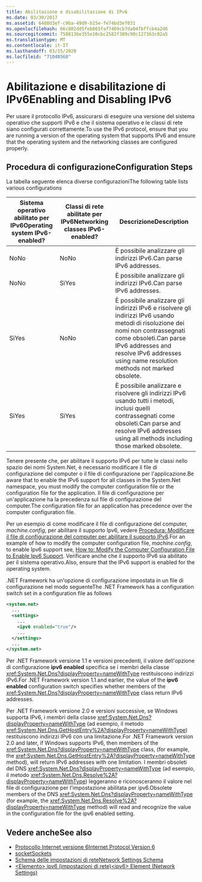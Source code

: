 ```yaml
---
title: Abilitazione e disabilitazione di IPv6
ms.date: 03/30/2017
ms.assetid: 6408d3ef-c9ba-49d9-b15e-fe74bd3ef031
ms.openlocfilehash: 66c802dd5feb865faf7469cb7da04fbffcb4a2d6
ms.sourcegitcommit: 7588136e355e10cbc2582f389c90c127363c02a5
ms.translationtype: MT
ms.contentlocale: it-IT
ms.lasthandoff: 03/15/2020
ms.locfileid: "71048568"
---
```

# <a name="enabling-and-disabling-ipv6"></a><span data-ttu-id="c533b-102">Abilitazione e disabilitazione di IPv6</span><span class="sxs-lookup"><span data-stu-id="c533b-102">Enabling and Disabling IPv6</span></span>
<span data-ttu-id="c533b-103">Per usare il protocollo IPv6, assicurarsi di eseguire una versione del sistema operativo che supporti IPv6 e che il sistema operativo e le classi di rete siano configurati correttamente.</span><span class="sxs-lookup"><span data-stu-id="c533b-103">To use the IPv6 protocol, ensure that you are running a version of the operating system that supports IPv6 and ensure that the operating system and the networking classes are configured properly.</span></span>  
  
## <a name="configuration-steps"></a><span data-ttu-id="c533b-104">Procedura di configurazione</span><span class="sxs-lookup"><span data-stu-id="c533b-104">Configuration Steps</span></span>  
 <span data-ttu-id="c533b-105">La tabella seguente elenca diverse configurazioni</span><span class="sxs-lookup"><span data-stu-id="c533b-105">The following table lists various configurations</span></span>  
  
|<span data-ttu-id="c533b-106">Sistema operativo abilitato per IPv6</span><span class="sxs-lookup"><span data-stu-id="c533b-106">Operating system IPv6-enabled?</span></span>|<span data-ttu-id="c533b-107">Classi di rete abilitate per IPv6</span><span class="sxs-lookup"><span data-stu-id="c533b-107">Networking classes IPv6-enabled?</span></span>|<span data-ttu-id="c533b-108">Descrizione</span><span class="sxs-lookup"><span data-stu-id="c533b-108">Description</span></span>|  
|-------------------------------------|---------------------------------------|-----------------|  
|<span data-ttu-id="c533b-109">No</span><span class="sxs-lookup"><span data-stu-id="c533b-109">No</span></span>|<span data-ttu-id="c533b-110">No</span><span class="sxs-lookup"><span data-stu-id="c533b-110">No</span></span>|<span data-ttu-id="c533b-111">È possibile analizzare gli indirizzi IPv6.</span><span class="sxs-lookup"><span data-stu-id="c533b-111">Can parse IPv6 addresses.</span></span>|  
|<span data-ttu-id="c533b-112">No</span><span class="sxs-lookup"><span data-stu-id="c533b-112">No</span></span>|<span data-ttu-id="c533b-113">Sì</span><span class="sxs-lookup"><span data-stu-id="c533b-113">Yes</span></span>|<span data-ttu-id="c533b-114">È possibile analizzare gli indirizzi IPv6.</span><span class="sxs-lookup"><span data-stu-id="c533b-114">Can parse IPv6 addresses.</span></span>|  
|<span data-ttu-id="c533b-115">Sì</span><span class="sxs-lookup"><span data-stu-id="c533b-115">Yes</span></span>|<span data-ttu-id="c533b-116">No</span><span class="sxs-lookup"><span data-stu-id="c533b-116">No</span></span>|<span data-ttu-id="c533b-117">È possibile analizzare gli indirizzi IPv6 e risolvere gli indirizzi IPv6 usando metodi di risoluzione dei nomi non contrassegnati come obsoleti.</span><span class="sxs-lookup"><span data-stu-id="c533b-117">Can parse IPv6 addresses and resolve IPv6 addresses using name resolution methods not marked obsolete.</span></span>|  
|<span data-ttu-id="c533b-118">Sì</span><span class="sxs-lookup"><span data-stu-id="c533b-118">Yes</span></span>|<span data-ttu-id="c533b-119">Sì</span><span class="sxs-lookup"><span data-stu-id="c533b-119">Yes</span></span>|<span data-ttu-id="c533b-120">È possibile analizzare e risolvere gli indirizzi IPv6 usando tutti i metodi, inclusi quelli contrassegnati come obsoleti.</span><span class="sxs-lookup"><span data-stu-id="c533b-120">Can parse and resolve IPv6 addresses using all methods including those marked obsolete.</span></span>|  
  
 <span data-ttu-id="c533b-121">Tenere presente che, per abilitare il supporto IPv6 per tutte le classi nello spazio dei nomi System.Net, è necessario modificare il file di configurazione del computer o il file di configurazione per l'applicazione.</span><span class="sxs-lookup"><span data-stu-id="c533b-121">Be aware that to enable the IPv6 support for all classes in the System.Net namespace, you must modify the computer configuration file or the configuration file for the application.</span></span> <span data-ttu-id="c533b-122">Il file di configurazione per un'applicazione ha la precedenza sul file di configurazione del computer.</span><span class="sxs-lookup"><span data-stu-id="c533b-122">The configuration file for an application has precedence over the computer configuration file.</span></span>  
  
 <span data-ttu-id="c533b-123">Per un esempio di come modificare il file di configurazione del computer, *machine.config*, per abilitare il supporto Ipv6, vedere [Procedura: Modificare il file di configurazione del computer per abilitare il supporto IPv6](how-to-modify-the-computer-configuration-file-to-enable-ipv6-support.md).</span><span class="sxs-lookup"><span data-stu-id="c533b-123">For an example of how to modify the computer configuration file, *machine.config*, to enable Ipv6 support see, [How to: Modify the Computer Configuration File to Enable Ipv6 Support](how-to-modify-the-computer-configuration-file-to-enable-ipv6-support.md).</span></span> <span data-ttu-id="c533b-124">Verificare anche che il supporto IPv6 sia abilitato per il sistema operativo.</span><span class="sxs-lookup"><span data-stu-id="c533b-124">Also, ensure that the IPv6 support is enabled for the operating system.</span></span>  
  
 <span data-ttu-id="c533b-125">.NET Framework ha un'opzione di configurazione impostata in un file di configurazione nel modo seguente</span><span class="sxs-lookup"><span data-stu-id="c533b-125">The .NET Framework has a configuration switch set in a configuration file as follows</span></span>  
  
```xml  
<system.net>  
  ...  
  <settings>  
    ...  
    <ipv6 enabled="true"/>  
    ...  
  </settings>  
  ...  
</system.net>  
```  
  
 <span data-ttu-id="c533b-126">Per .NET Framework versione 1.1 e versioni precedenti, il valore dell'opzione di configurazione **ipv6 enabled** specifica se i membri della classe <xref:System.Net.Dns?displayProperty=nameWithType> restituiscono indirizzi IPv6.</span><span class="sxs-lookup"><span data-stu-id="c533b-126">For .NET Framework version 1.1 and earlier, the value of the **ipv6 enabled** configuration switch specifies whether members of the <xref:System.Net.Dns?displayProperty=nameWithType> class return IPv6 addresses.</span></span>  
  
 <span data-ttu-id="c533b-127">Per .NET Framework versione 2.0 e versioni successive, se Windows supporta IPv6, i membri della classe <xref:System.Net.Dns?displayProperty=nameWithType> (ad esempio, il metodo <xref:System.Net.Dns.GetHostEntry%2A?displayProperty=nameWithType>) restituiscono indirizzi IPv6 con una limitazione.</span><span class="sxs-lookup"><span data-stu-id="c533b-127">For .NET Framework version 2.0 and later, if Windows supports IPv6, then members of the <xref:System.Net.Dns?displayProperty=nameWithType> class, (for example, the <xref:System.Net.Dns.GetHostEntry%2A?displayProperty=nameWithType> method), will return IPv6 addresses with one limitation.</span></span> <span data-ttu-id="c533b-128">I membri obsoleti del DNS <xref:System.Net.Dns?displayProperty=nameWithType> (ad esempio, il metodo <xref:System.Net.Dns.Resolve%2A?displayProperty=nameWithType>) leggeranno e riconosceranno il valore nel file di configurazione per l'impostazione abilitata per ipv6.</span><span class="sxs-lookup"><span data-stu-id="c533b-128">Obsolete members of the DNS <xref:System.Net.Dns?displayProperty=nameWithType> (for example, the <xref:System.Net.Dns.Resolve%2A?displayProperty=nameWithType> method) will read and recognize the value in the configuration file for the ipv6 enabled setting.</span></span>  
  
## <a name="see-also"></a><span data-ttu-id="c533b-129">Vedere anche</span><span class="sxs-lookup"><span data-stu-id="c533b-129">See also</span></span>

- [<span data-ttu-id="c533b-130">Protocollo Internet versione 6</span><span class="sxs-lookup"><span data-stu-id="c533b-130">Internet Protocol Version 6</span></span>](internet-protocol-version-6.md)
- [<span data-ttu-id="c533b-131">socket</span><span class="sxs-lookup"><span data-stu-id="c533b-131">Sockets</span></span>](sockets.md)
- [<span data-ttu-id="c533b-132">Schema delle impostazioni di rete</span><span class="sxs-lookup"><span data-stu-id="c533b-132">Network Settings Schema</span></span>](../configure-apps/file-schema/network/index.md)
- [<span data-ttu-id="c533b-133">\<Elemento> ipv6 (impostazioni di rete)</span><span class="sxs-lookup"><span data-stu-id="c533b-133">\<ipv6> Element (Network Settings)</span></span>](../configure-apps/file-schema/network/ipv6-element-network-settings.md)
